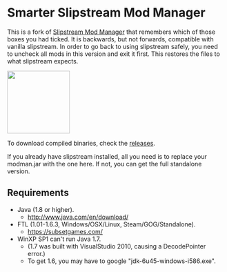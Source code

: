 Smarter Slipstream Mod Manager
======================

This is a fork of [Slipstream Mod Manager](https://github.com/Vhati/Slipstream-Mod-Manager) that remembers which of those boxes you had ticked.
It is backwards, but not forwards, compatible with vanilla slipstream.
In order to go back to using slipstream safely, you need to uncheck all mods in this version and exit it first.
This restores the files to what slipstream expects.

<a href="https://raw.github.com/Vhati/Slipstream-Mod-Manager/master/img/screenshot01.png"><img src="https://raw.github.com/Vhati/Slipstream-Mod-Manager/master/img/screenshot01.png" width="145px" height="auto" /></a>

To download compiled binaries, check the [releases](https://github.com/neopryne/mod-memory/releases).

If you already have slipstream installed, all you need is to replace your modman.jar with the one here.
If not, you can get the full standalone version.


Requirements
------------
* Java (1.8 or higher).
    * http://www.java.com/en/download/
* FTL (1.01-1.6.3, Windows/OSX/Linux, Steam/GOG/Standalone).
    * https://subsetgames.com/
* WinXP SP1 can't run Java 1.7.
    * (1.7 was built with VisualStudio 2010, causing a DecodePointer error.)
    * To get 1.6, you may have to google "jdk-6u45-windows-i586.exe".
